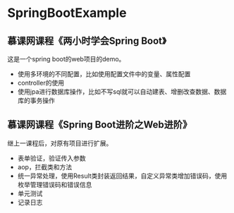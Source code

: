 # SpringBootExample
## 慕课网课程《两小时学会Spring Boot》

这是一个spring boot的web项目的demo。
- 使用多环境的不同配置，比如使用配置文件中的变量、属性配置
- controller的使用
- 使用jpa进行数据库操作，比如不写sql就可以自动建表、增删改查数据、数据库的事务操作

## 慕课网课程《Spring Boot进阶之Web进阶》

继上一课程后，对原有项目进行扩展。
- 表单验证，验证传入参数
- aop，拦截类和方法
- 统一异常处理，使用Result类封装返回结果，自定义异常类增加错误码，使用枚举管理错误码和错误信息
- 单元测试
- 记录日志

